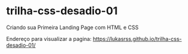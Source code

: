 # trilha-css-desadio-01

Criando sua Primeira Landing Page com HTML e CSS

Endereço para visualizar a pagina: https://lukasrss.github.io/trilha-css-desadio-01/
